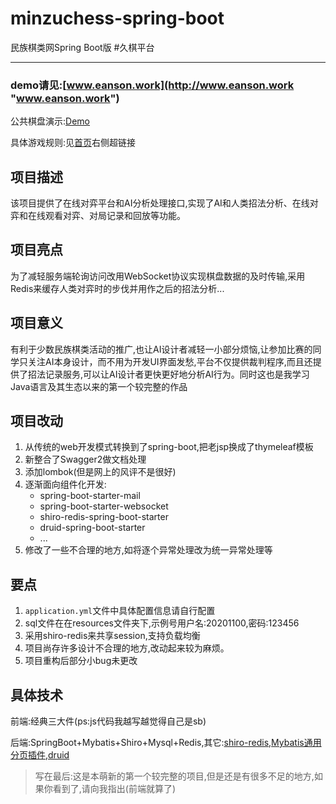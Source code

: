 # minzuchess-spring-boot
民族棋类网Spring Boot版 #久棋平台

---
### demo请见:[www.eanson.work](http://www.eanson.work "www.eanson.work")
公共棋盘演示:[Demo](http://www.eanson.work/chess?n_t=1586511476075&ex=f96d4f00b2b34a2f86bca3f896ace743&ex2=f0d885aa015a46708898e61f6d632079&code=Demo)

具体游戏规则:见[首页](http://www.eanson.work)右侧超链接
## 项目描述
该项目提供了在线对弈平台和AI分析处理接口,实现了AI和人类招法分析、在线对弈和在线观看对弈、对局记录和回放等功能。
## 项目亮点
为了减轻服务端轮询访问改用WebSocket协议实现棋盘数据的及时传输,采用Redis来缓存人类对弈时的步伐并用作之后的招法分析...
## 项目意义
有利于少数民族棋类活动的推广,也让AI设计者减轻一小部分烦恼,让参加比赛的同学只关注AI本身设计，而不用为开发UI界面发愁,平台不仅提供裁判程序,而且还提供了招法记录服务,可以让AI设计者更快更好地分析AI行为。同时这也是我学习Java语言及其生态以来的第一个较完整的作品

## 项目改动

1. 从传统的web开发模式转换到了spring-boot,把老jsp换成了thymeleaf模板
2. 新整合了Swagger2做文档处理
3. 添加lombok(但是网上的风评不是很好)
4. 逐渐面向组件化开发:
   * spring-boot-starter-mail
   * spring-boot-starter-websocket
   * shiro-redis-spring-boot-starter
   * druid-spring-boot-starter
   * ...
5. 修改了一些不合理的地方,如将逐个异常处理改为统一异常处理等

## 要点
1. ```application.yml```文件中具体配置信息请自行配置
2. sql文件在在resources文件夹下,示例号用户名:20201100,密码:123456
3. 采用shiro-redis来共享session,支持负载均衡
4. 项目尚存许多设计不合理的地方,改动起来较为麻烦。
5. 项目重构后部分小bug未更改
## 具体技术
前端:经典三大件(ps:js代码我越写越觉得自己是sb)

后端:SpringBoot+Mybatis+Shiro+Mysql+Redis,其它:[shiro-redis](https://github.com/alexxiyang/shiro-redis),[Mybatis通用分页插件](https://github.com/pagehelper/Mybatis-PageHelper),[druid](https://github.com/alibaba/druid)

> 写在最后:这是本萌新的第一个较完整的项目,但是还是有很多不足的地方,如果你看到了,请向我指出(前端就算了)